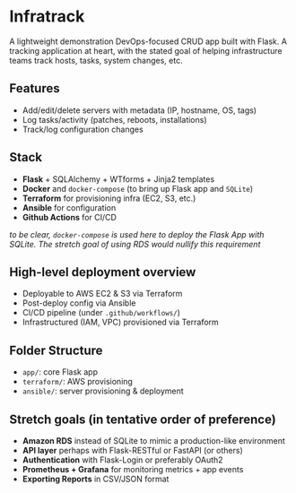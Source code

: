 # Infratrack

A lightweight demonstration DevOps-focused CRUD app built with Flask. A tracking application at heart, with the stated goal of helping infrastructure teams track hosts, tasks, system changes, etc.

## Features 

- Add/edit/delete servers with metadata (IP, hostname, OS, tags)
- Log tasks/activity (patches, reboots, installations)
- Track/log configuration changes

## Stack

- **Flask** + SQLAlchemy + WTforms + Jinja2 templates
- **Docker** and `docker-compose` (to bring up Flask app and `SQLite`)
- **Terraform** for provisioning infra (EC2, S3, etc.)
- **Ansible** for configuration
- **Github Actions** for CI/CD

*to be clear, `docker-compose` is used here to deploy the Flask App with SQLite. The stretch goal of using RDS would nullify this requirement*

## High-level deployment overview


- Deployable to AWS EC2 & S3 via Terraform
- Post-deploy config via Ansible
- CI/CD pipeline (under `.github/workflows/`)
- Infrastructured (IAM, VPC) provisioned via Terraform

## Folder Structure

- `app/`: core Flask app
- `terraform/`: AWS provisioning
- `ansible/`: server provisioning & deployment

## Stretch goals (in tentative order of preference)

- **Amazon RDS** instead of SQLite to mimic a production-like environment
- **API layer** perhaps with Flask-RESTful or FastAPI (or others)
- **Authentication** with Flask-Login or preferably OAuth2
- **Prometheus + Grafana** for monitoring metrics + app events
- **Exporting Reports** in CSV/JSON format 


